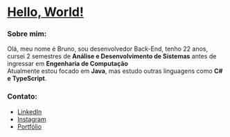 # [Hello, World!](https://beforg.github.io/portfolio/)

### Sobre mim:

Olá, meu nome é Bruno, sou desenvolvedor Back-End, tenho 22 anos, cursei 2 semestres de **Análise e Desenvolvimento de Sistemas** antes de ingressar em **Engenharia de Computação**  <br>
Atualmente estou focado em **Java**, mas estudo outras linguagens como **C# e TypeScript**.
### Contato:

- [LinkedIn](https://www.linkedin.com/in/beforg/)
- [Instagram](https://www.instagram.com/brunoforgiarini_/)
- [Portfólio](https://beforg.github.io/portfolio/)
  
